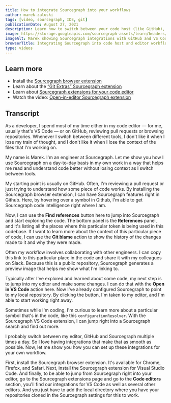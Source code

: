 ```yaml
---
title: How to integrate Sourcegraph into your workflows
author: marek-zaluski
tags: [video, sourcegraph, IDE, git]
publicationDate: August 27, 2021
description: Learn how to switch between your code host (like GitHub), code editor or IDE (like VS Code), and Sourcegraph.
image: https://storage.googleapis.com/sourcegraph-assets/learn/headers/how-to-integrate-sourcegraph-into-your-workflows-thumbnail.jpg
imageAlt: Marek showing Sourcegraph integrations with GitHub and VS Code.
browserTitle: Integrating Sourcegraph into code host and editor workflows
type: videos
---
```


<EmbeddedYoutubeVideo id="1qa3dyzJ3Go" />

## Learn more

- Install the [Sourcegraph browser extension](https://docs.sourcegraph.com/integration/browser_extension)
- Learn about the [“Git Extras” Sourcegraph extension](https://sourcegraph.com/extensions/sourcegraph/git-extras)
- Learn about [Sourcegraph extensions for your code editor](https://sourcegraph.com/extensions?category=Code+editors)
- Watch the video: [Open-in-editor Sourcegraph extension](https://youtu.be/Maa6jCaoZFw)

## Transcript

As a developer, I spend most of my time either in my code editor — for me, usually that's VS Code — or on GitHub, reviewing pull requests or browsing repositories. Whenever I switch between different tools, I don't like it when I lose my train of thought, and I don't like it when I lose the context of the files that I'm working on.

My name is Marek. I'm an engineer at Sourcegraph. Let me show you how I use Sourcegraph on a day-to-day basis in my own work in a way that helps me read and understand code better without losing context as I switch between tools.

My starting point is usually on GitHub. Often, I'm reviewing a pull request or just trying to understand how some piece of code works. By installing the Sourcegraph browser extension, I can have Sourcegraph features right in Github. Here, by hovering over a symbol in Github, I'm able to get Sourcegraph code intelligence right where I am.

Now, I can use the **Find references** button here to jump into Sourcegraph and start exploring the code. The bottom panel is the **References** panel, and it's listing all the places where this particular token is being used in this codebase. If I want to learn more about the context of this particular piece of code, I can use the **Git blame** action to show the history of the changes made to it and why they were made.

Often my workflow involves collaborating with other engineers. I can copy this link to this particular place in the code and share it with my colleagues on Slack. Because this is a public repository, Sourcegraph generates a preview image that helps me show what I'm linking to.

Typically after I've explored and learned about some code, my next step is to jump into my editor and make some changes. I can do that with the **Open in VS Code** action here. Now I've already configured Sourcegraph to point to my local repository. By clicking the button, I'm taken to my editor, and I'm able to start working right away.

Sometimes while I'm coding, I'm curious to learn more about a particular symbol that's in the code, like this `configurationResolver`. With the Sourcegraph VS Code extension, I can jump right into a Sourcegraph search and find out more.

I probably switch between my editor, GitHub and Sourcegraph multiple times a day. So I love having integrations that make that as smooth as possible. Now, let me show you how you can set up these integrations for your own workflow.

First, install the Sourcegraph browser extension. It's available for Chrome, Firefox, and Safari. Next, install the Sourcegraph extension for Visual Studio Code. And finally, to be able to jump from Sourcegraph right into your editor, go to the Sourcegraph extensions page and go to the **Code editors** section, you'll find our integrations for VS Code as well as several other editors. And you just have to add the local directory where you have your repositories cloned in the Sourcegraph settings for this to work.
